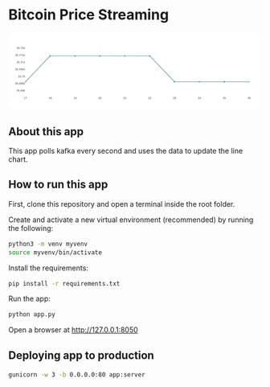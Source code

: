 # Bitcoin Price Streaming

![demo.gif](demo.gif)

## About this app

This app polls kafka every second and uses the data to update the line chart.


## How to run this app

First, clone this repository and open a terminal inside the root folder.

Create and activate a new virtual environment (recommended) by running
the following:

```bash
python3 -m venv myvenv
source myvenv/bin/activate
```

Install the requirements:

```bash
pip install -r requirements.txt
```
Run the app:

```bash
python app.py
```
Open a browser at http://127.0.0.1:8050

## Deploying app to production

```bash
gunicorn -w 3 -b 0.0.0.0:80 app:server
```
